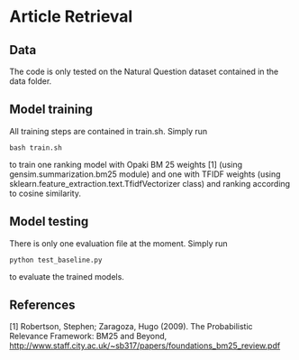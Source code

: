 # Article Retrieval

## Data

The code is only tested on the Natural Question dataset contained in the data folder.

## Model training

All training steps are contained in train.sh. Simply run
```
bash train.sh
```

to train one ranking model with Opaki BM 25 weights [1] (using gensim.summarization.bm25 module) and one with TFIDF weights (using sklearn.feature_extraction.text.TfidfVectorizer class) and ranking according to cosine similarity.

## Model testing

There is only one evaluation file at the moment. Simply run
```
python test_baseline.py
```
to evaluate the trained models.




## References
[1] Robertson, Stephen; Zaragoza, Hugo (2009).  The Probabilistic Relevance Framework: BM25 and Beyond,
    http://www.staff.city.ac.uk/~sb317/papers/foundations_bm25_review.pdf
